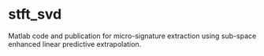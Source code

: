 # stft_svd
Matlab code and publication for micro-signature extraction using sub-space enhanced linear predictive extrapolation. 
